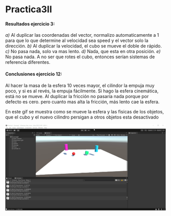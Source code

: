 # Practica3II

#### Resultados ejercicio 3:

*a)* Al duplicar las coordenadas del vector, normalizo automaticamente a 1 para que lo que determine al velocidad sea speed y el vector solo la dirección.
*b)* Al duplicar la velocidad, el cubo se mueve el doble de rápido.
*c)* No pasa nada, solo va mas lento.
*d)* Nada, que esta en otra posición.
*e)* No pasa nada. A no ser que rotes el cubo, entonces serían sistemas de referencia diferentes.

#### Conclusiones ejercicio 12:
Al hacer la masa de la esfera 10 veces mayor, el cilindor la empuja muy poco, y si es al revés, la empuja fácilmente. Si hago la esfera cinemática, está no se mueve. Al duplicar la 
fricción no pasaría nada porque por defecto es cero. pero cuanto mas alta la fricción, más lento cae la esfera.

En este gif se muestra como se mueve la esfera y las fisicas de los objetos, que el cubo y el nuevo cilindro persigan a otros objetos esta desactivado

![fisicas](Unity_5noTS2CpAR.gif)




